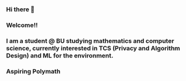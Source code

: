 ### Hi there 👋
### Welcome!!
### I am a student @ BU studying mathematics and computer science, currently interested in TCS (Privacy and Algorithm Design) and ML for the environment. 
### Aspiring Polymath
### 

<!--
**EB30/EB30** is a ✨ _special_ ✨ repository because its `README.md` (this file) appears on your GitHub profile.

Here are some ideas to get you started:

- 🔭 I’m currently working on ...
- 🌱 I’m currently learning ...
- 👯 I’m looking to collaborate on ...
- 🤔 I’m looking for help with ...
- 💬 Ask me about ...
- 📫 How to reach me: ...
- 😄 Pronouns: ...
- ⚡ Fun fact: ...
-->
